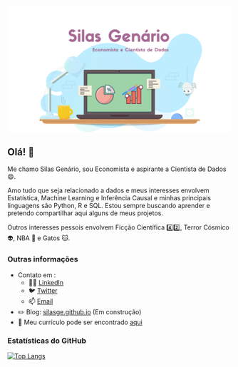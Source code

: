 ![capa](https://github.com/silasge/silasge/blob/main/images/capa.png)  
## Olá! 👋

Me chamo Silas Genário, sou Economista e aspirante a Cientista de Dados 😄. 

Amo tudo que seja relacionado a dados e meus interesses envolvem Estatística, Machine Learning e Inferência Causal e minhas principais linguagens são Python, R e SQL. Estou sempre buscando aprender e pretendo compartilhar aqui alguns de meus projetos.

Outros interesses pessois envolvem Ficção Científica 4️⃣2️⃣, Terror Cósmico 👽, NBA 🏀 e Gatos 🐱.

### Outras informações

- Contato em :
    - 🧑‍💼 [LinkedIn](https://www.linkedin.com/in/silas-gen%C3%A1rio-2a502922b/)
    - 🐦 [Twitter](https://twitter.com/_silasge)
    - 📫 [Email](silasge.lopes@gmail.com)
- ✏️ Blog: [silasge.github.io](https://silasge.github.io) (Em construção)
- 📄 Meu currículo pode ser encontrado [aqui](https://github.com/silasge/silasge/blob/main/curriculo.pdf)


### Estatísticas do GitHub
[![Top Langs](https://github-readme-stats.vercel.app/api/top-langs/?username=silasge&layout=compact&theme=tokyonight)](https://github.com/silasge/github-readme-stats)